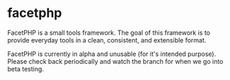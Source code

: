 facetphp
========

FacetPHP is a small tools framework. The goal of this framework is to provide everyday tools in a clean, consistent, and extensible format.

FacetPHP is currently in alpha and unusable (for it's intended purpose). Please check back periodically and watch the branch for when we go into beta testing.
